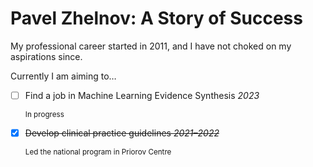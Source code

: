 # Pavel Zhelnov: A Story of Success

My professional career started in 2011, and I have not choked on my aspirations since.

Currently I am aiming to…

- [ ] Find a job in Machine Learning Evidence Synthesis _2023_

    <small>In progress</small>

- [x] <s>Develop clinical practice guidelines _2021&ndash;2022_</s>

    <small>Led the national program in Priorov Centre</small>


